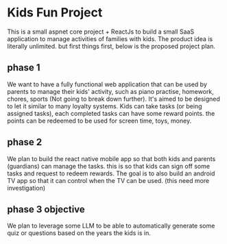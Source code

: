 # Kids Fun Project
This is a small aspnet core project + ReactJs to build a small SaaS application to manage activities of families with kids.
The product idea is literally unlimited. 
but first things first, below is the proposed project plan.

## phase 1 
We want to have a fully functional web application that can be used by parents to manage their kids' activity, such as piano practise, homework, chores, sports (Not going to break down further).
It's aimed to be designed to let it similar to many loyalty systems. 
Kids can take tasks (or being assigned tasks), each completed tasks can have some reward points. the points can be redeemed to be used for screen time, toys, money.

## phase 2 
We plan to build the react native mobile app so that both kids and parents (guardians) can manage the tasks.
this is so that kids can sign off some tasks and request to redeem rewards.
The goal is to also build an android TV app so that it can control when the TV can be used. (this need more investigation)

## phase 3 objective
We plan to leverage some LLM to be able to automatically generate some quiz or questions based on the years the kids is in.
